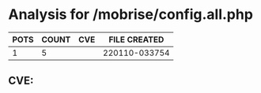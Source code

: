 # Analysis for /mobrise/config.all.php
| POTS | COUNT | CVE | FILE CREATED |
|---|---|---|---|
| 1 | 5 | | 220110-033754 |

## CVE: 